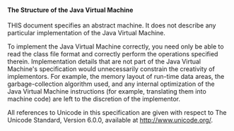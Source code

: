 #### The Structure of the Java Virtual Machine

THIS document specifies an abstract machine. It does not describe any particular implementation of the Java Virtual Machine.

To implement the Java Virtual Machine correctly, you need only be able to read the class file format and correctly 
perform the operations specified therein. Implementation details that are not part of the Java Virtual Machine's 
specification would unnecessarily constrain the creativity of implementors. For example, the memory layout of run-time 
data areas, the garbage-collection algorithm used, and any internal optimization of the Java Virtual Machine instructions 
(for example, translating them into machine code) are left to the discretion of the implementor.

All references to Unicode in this specification are given with respect to The Unicode Standard, Version 6.0.0, available 
at http://www.unicode.org/.